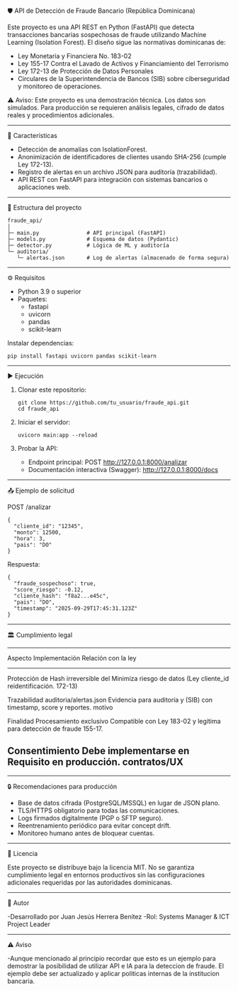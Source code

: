 🛡️ API de Detección de Fraude Bancario (República Dominicana)

Este proyecto es una API REST en Python (FastAPI) que detecta
transacciones bancarias sospechosas de fraude utilizando Machine
Learning (Isolation Forest).
El diseño sigue las normativas dominicanas de:

-   Ley Monetaria y Financiera No. 183-02
-   Ley 155-17 Contra el Lavado de Activos y Financiamiento del
    Terrorismo
-   Ley 172-13 de Protección de Datos Personales
-   Circulares de la Superintendencia de Bancos (SIB) sobre
    ciberseguridad y monitoreo de operaciones.

  ⚠️ Aviso: Este proyecto es una demostración técnica. Los datos son
  simulados.
  Para producción se requieren análisis legales, cifrado de datos reales
  y procedimientos adicionales.

------------------------------------------------------------------------

🚀 Características

-   Detección de anomalías con IsolationForest.
-   Anonimización de identificadores de clientes usando SHA-256 (cumple
    Ley 172-13).
-   Registro de alertas en un archivo JSON para auditoría
    (trazabilidad).
-   API REST con FastAPI para integración con sistemas bancarios o
    aplicaciones web.

------------------------------------------------------------------------

📂 Estructura del proyecto

    fraude_api/
    │
    ├─ main.py               # API principal (FastAPI)
    ├─ models.py             # Esquema de datos (Pydantic)
    ├─ detector.py           # Lógica de ML y auditoría
    └─ auditoria/
       └─ alertas.json       # Log de alertas (almacenado de forma segura)

------------------------------------------------------------------------

⚙️ Requisitos

-   Python 3.9 o superior
-   Paquetes:
    -   fastapi
    -   uvicorn
    -   pandas
    -   scikit-learn

Instalar dependencias:

    pip install fastapi uvicorn pandas scikit-learn

------------------------------------------------------------------------

▶️ Ejecución

1.  Clonar este repositorio:

        git clone https://github.com/tu_usuario/fraude_api.git
        cd fraude_api

2.  Iniciar el servidor:

        uvicorn main:app --reload

3.  Probar la API:

    -   Endpoint principal: POST http://127.0.0.1:8000/analizar
    -   Documentación interactiva (Swagger): http://127.0.0.1:8000/docs

------------------------------------------------------------------------

📤 Ejemplo de solicitud

POST /analizar

    {
      "cliente_id": "12345",
      "monto": 12500,
      "hora": 3,
      "pais": "DO"
    }

Respuesta:

    {
      "fraude_sospechoso": true,
      "score_riesgo": -0.12,
      "cliente_hash": "f8a2...e45c",
      "pais": "DO",
      "timestamp": "2025-09-29T17:45:31.123Z"
    }

------------------------------------------------------------------------

🏛️ Cumplimiento legal

  ---------------------------------------------------------------------------
  Aspecto          Implementación            Relación con la ley
  ---------------- ------------------------- --------------------------------
  Protección de    Hash irreversible del     Minimiza riesgo de
  datos (Ley       cliente_id                reidentificación.
  172-13)                                    

  Trazabilidad     auditoria/alertas.json    Evidencia para auditoría y
  (SIB)            con timestamp, score y    reportes.
                   motivo                    

  Finalidad        Procesamiento exclusivo   Compatible con Ley 183-02 y
  legítima         para detección de fraude  155-17.

  Consentimiento   Debe implementarse en     Requisito en producción.
                   contratos/UX              
  ---------------------------------------------------------------------------

------------------------------------------------------------------------

🔒 Recomendaciones para producción

-   Base de datos cifrada (PostgreSQL/MSSQL) en lugar de JSON plano.
-   TLS/HTTPS obligatorio para todas las comunicaciones.
-   Logs firmados digitalmente (PGP o SFTP seguro).
-   Reentrenamiento periódico para evitar concept drift.
-   Monitoreo humano antes de bloquear cuentas.

------------------------------------------------------------------------

📜 Licencia

Este proyecto se distribuye bajo la licencia MIT.
No se garantiza cumplimiento legal en entornos productivos sin las
configuraciones adicionales requeridas por las autoridades dominicanas.

------------------------------------------------------------------------

👤 Autor

-Desarrollado por Juan Jesús Herrera Benítez
-Rol: Systems Manager & ICT Project Leader

------------------------------------------------------------------------

⚠️ Aviso

-Aunque mencionado al principio recordar que esto es un ejemplo para demostrar la posibilidad de utilizar API e IA para la deteccion de fraude. El ejemplo debe ser actualizado y aplicar politicas internas de la institucion bancaria.
